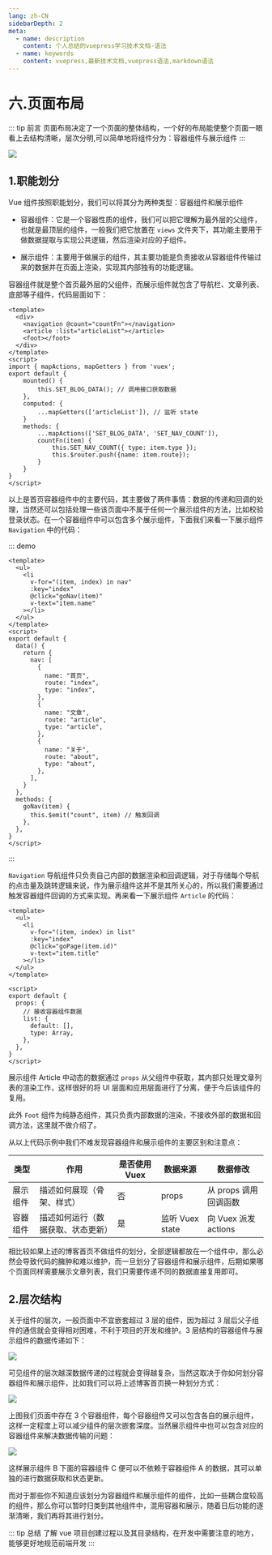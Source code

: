 ```yaml
---
lang: zh-CN
sidebarDepth: 2
meta:
  - name: description
    content: 个人总结的vuepress学习技术文档-语法
  - name: keywords
    content: vuepress,最新技术文档,vuepress语法,markdown语法
---
```


# 六.页面布局

::: tip 前言
页面布局决定了一个页面的整体结构，一个好的布局能使整个页面一眼看上去结构清晰，层次分明,可以简单地将组件分为：容器组件与展示组件
:::

![](./6.layout1.png)

## 1.职能划分

Vue 组件按照职能划分，我们可以将其分为两种类型：容器组件和展示组件

- 容器组件：它是一个容器性质的组件，我们可以把它理解为最外层的父组件，也就是最顶层的组件，一般我们把它放置在 `views` 文件夹下，其功能主要用于做数据提取与实现公共逻辑，然后渲染对应的子组件。

- 展示组件：主要用于做展示的组件，其主要功能是负责接收从容器组件传输过来的数据并在页面上渲染，实现其内部独有的功能逻辑。

容器组件就是整个首页最外层的父组件，而展示组件就包含了导航栏、文章列表、底部等子组件，代码层面如下：

```vue
<template>
  <div>
    <navigation @count="countFn"></navigation>
    <article :list="articleList"></article>
    <foot></foot>
  </div>
</template>
<script>
import { mapActions, mapGetters } from 'vuex';
export default {
    mounted() {
        this.SET_BLOG_DATA(); // 调用接口获取数据
    },
    computed: {
        ...mapGetters(['articleList']), // 监听 state
    }
    methods: {
        ...mapActions(['SET_BLOG_DATA', 'SET_NAV_COUNT']),
        countFn(item) {
            this.SET_NAV_COUNT({ type: item.type });
            this.$router.push({name: item.route});
        }
    }
}
</script>
```

以上是首页容器组件中的主要代码，其主要做了两件事情：数据的传递和回调的处理，当然还可以包括处理一些该页面中不属于任何一个展示组件的方法，比如校验登录状态。在一个容器组件中可以包含多个展示组件，下面我们来看一下展示组件 `Navigation` 中的代码：

::: demo

```vue
<template>
  <ul>
    <li
      v-for="(item, index) in nav"
      :key="index"
      @click="goNav(item)"
      v-text="item.name"
    ></li>
  </ul>
</template>
<script>
export default {
  data() {
    return {
      nav: [
        {
          name: "首页",
          route: "index",
          type: "index",
        },
        {
          name: "文章",
          route: "article",
          type: "article",
        },
        {
          name: "关于",
          route: "about",
          type: "about",
        },
      ],
    }
  },
  methods: {
    goNav(item) {
      this.$emit("count", item) // 触发回调
    },
  },
}
</script>
```

:::

`Navigation` 导航组件只负责自己内部的数据渲染和回调逻辑，对于存储每个导航的点击量及跳转逻辑来说，作为展示组件这并不是其所关心的，所以我们需要通过触发容器组件回调的方式来实现。再来看一下展示组件 `Article` 的代码：

```vue
<template>
  <ul>
    <li
      v-for="(item, index) in list"
      :key="index"
      @click="goPage(item.id)"
      v-text="item.title"
    ></li>
  </ul>
</template>

<script>
export default {
  props: {
    // 接收容器组件数据
    list: {
      default: [],
      type: Array,
    },
  },
}
</script>
```

展示组件 Article 中动态的数据通过 `props` 从父组件中获取，其内部只处理文章列表的渲染工作，这样很好的将 UI 层面和应用层面进行了分离，便于今后该组件的复用。

此外 `Foot` 组件为纯静态组件，其只负责内部数据的渲染，不接收外部的数据和回调方法，这里就不做介绍了。

从以上代码示例中我们不难发现容器组件和展示组件的主要区别和注意点：

| 类型     | 作用                               | 是否使用 Vuex | 数据来源        | 数据修改              |
| -------- | ---------------------------------- | ------------- | --------------- | --------------------- |
| 展示组件 | 描述如何展现（骨架、样式）         | 否            | props           | 从 props 调用回调函数 |
| 容器组件 | 描述如何运行（数据获取、状态更新） | 是            | 监听 Vuex state | 向 Vuex 派发 actions  |

相比较如果上述的博客首页不做组件的划分，全部逻辑都放在一个组件中，那么必然会导致代码的臃肿和难以维护，而一旦划分了容器组件和展示组件，后期如果哪个页面同样需要展示文章列表，我们只需要传递不同的数据直接复用即可。

## 2.层次结构

关于组件的层次，一般页面中不宜嵌套超过 3 层的组件，因为超过 3 层后父子组件的通信就会变得相对困难，不利于项目的开发和维护。3 层结构的容器组件与展示组件的数据传递如下：

![](./6.layout2.png)

可见组件的层次越深数据传递的过程就会变得越复杂，当然这取决于你如何划分容器组件和展示组件，比如我们可以将上述博客首页换一种划分方式：

![](./6.layout3.png)

上图我们页面中存在 3 个容器组件，每个容器组件又可以包含各自的展示组件，这样一定程度上可以减少组件的层次嵌套深度。当然展示组件中也可以包含对应的容器组件来解决数据传输的问题：

![](./6.layout4.png)

这样展示组件 B 下面的容器组件 C 便可以不依赖于容器组件 A 的数据，其可以单独的进行数据获取和状态更新。

而对于那些你不知道应该划分为容器组件和展示组件的组件，比如一些耦合度较高的组件，那么你可以暂时归类到其他组件中，混用容器和展示，随着日后功能的逐渐清晰，我们再将其进行划分。

::: tip 总结
了解 vue 项目创建过程以及其目录结构，在开发中需要注意的地方，能够更好地规范前端开发
:::
